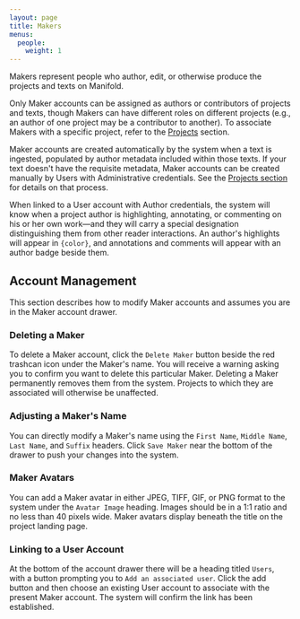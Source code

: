 ```yaml
---
layout: page
title: Makers
menus: 
  people:
    weight: 1
---
```


Makers represent people who author, edit, or otherwise produce the projects and texts on Manifold.

Only Maker accounts can be assigned as authors or contributors of projects and texts, though Makers can have different roles on different projects (e.g., an author of one project may be a contributor to another). To associate Makers with a specific project, refer to the [Projects](projects\people.md) section.

Maker accounts are created automatically by the system when a text is ingested, populated by author metadata included within those texts. If your text doesn't have the requisite metadata, Maker accounts can be created manually by Users with Administrative credentials. See the [Projects section](projects\people.md) for details on that process.

When linked to a User account with Author credentials, the system will know when a project author is highlighting, annotating, or commenting on his or her own work—and they will carry a special designation distinguishing them from other reader interactions. An author's highlights will appear in `{color}`, and annotations and comments will appear with an author badge beside them.

## Account Management

This section describes how to modify Maker accounts and assumes you are in the Maker account drawer.

### Deleting a Maker

To delete a Maker account, click the `Delete Maker` button beside the red trashcan icon under the Maker's name.  You will receive a warning asking you to confirm you want to delete this particular Maker. Deleting a Maker permanently removes them from the system. Projects to which they are associated will otherwise be unaffected.

### Adjusting a Maker's Name

You can directly modify a Maker's name using the `First Name`, `Middle Name`, `Last Name`, and `Suffix` headers. Click `Save Maker` near the bottom of the drawer to push your changes into the system.

### Maker Avatars

You can add a Maker avatar in either JPEG, TIFF, GIF, or PNG format to the system under the `Avatar Image` heading. Images should be in a 1:1 ratio and no less than 40 pixels wide. Maker avatars display beneath the title on the project landing page.

### Linking to a User Account

At the bottom of the account drawer there will be a heading titled `Users`, with a button prompting you to `Add an associated user`. Click the add button and then choose an existing User account to associate with the present Maker account. The system will confirm the link has been established.